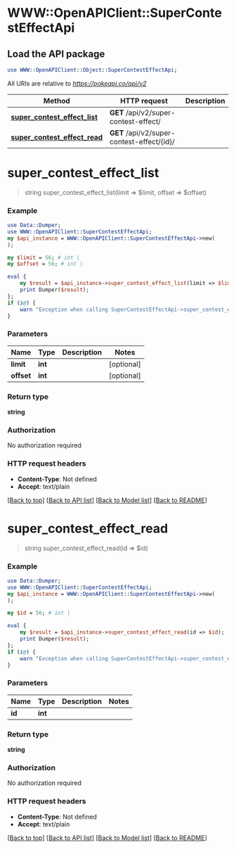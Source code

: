 # WWW::OpenAPIClient::SuperContestEffectApi

## Load the API package
```perl
use WWW::OpenAPIClient::Object::SuperContestEffectApi;
```

All URIs are relative to *https://pokeapi.co/api/v2*

Method | HTTP request | Description
------------- | ------------- | -------------
[**super_contest_effect_list**](SuperContestEffectApi.md#super_contest_effect_list) | **GET** /api/v2/super-contest-effect/ | 
[**super_contest_effect_read**](SuperContestEffectApi.md#super_contest_effect_read) | **GET** /api/v2/super-contest-effect/{id}/ | 


# **super_contest_effect_list**
> string super_contest_effect_list(limit => $limit, offset => $offset)



### Example
```perl
use Data::Dumper;
use WWW::OpenAPIClient::SuperContestEffectApi;
my $api_instance = WWW::OpenAPIClient::SuperContestEffectApi->new(
);

my $limit = 56; # int | 
my $offset = 56; # int | 

eval {
    my $result = $api_instance->super_contest_effect_list(limit => $limit, offset => $offset);
    print Dumper($result);
};
if ($@) {
    warn "Exception when calling SuperContestEffectApi->super_contest_effect_list: $@\n";
}
```

### Parameters

Name | Type | Description  | Notes
------------- | ------------- | ------------- | -------------
 **limit** | **int**|  | [optional] 
 **offset** | **int**|  | [optional] 

### Return type

**string**

### Authorization

No authorization required

### HTTP request headers

 - **Content-Type**: Not defined
 - **Accept**: text/plain

[[Back to top]](#) [[Back to API list]](../README.md#documentation-for-api-endpoints) [[Back to Model list]](../README.md#documentation-for-models) [[Back to README]](../README.md)

# **super_contest_effect_read**
> string super_contest_effect_read(id => $id)



### Example
```perl
use Data::Dumper;
use WWW::OpenAPIClient::SuperContestEffectApi;
my $api_instance = WWW::OpenAPIClient::SuperContestEffectApi->new(
);

my $id = 56; # int | 

eval {
    my $result = $api_instance->super_contest_effect_read(id => $id);
    print Dumper($result);
};
if ($@) {
    warn "Exception when calling SuperContestEffectApi->super_contest_effect_read: $@\n";
}
```

### Parameters

Name | Type | Description  | Notes
------------- | ------------- | ------------- | -------------
 **id** | **int**|  | 

### Return type

**string**

### Authorization

No authorization required

### HTTP request headers

 - **Content-Type**: Not defined
 - **Accept**: text/plain

[[Back to top]](#) [[Back to API list]](../README.md#documentation-for-api-endpoints) [[Back to Model list]](../README.md#documentation-for-models) [[Back to README]](../README.md)

